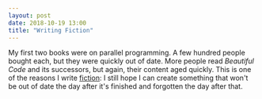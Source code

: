 ```yaml
---
layout: post
date: 2018-10-19 13:00
title: "Writing Fiction"
---
```


My first two books were on parallel programming.
A few hundred people bought each,
but they were quickly out of date.
More people read <em>Beautiful Code</em> and its successors,
but again,
their content aged quickly.
This is one of the reasons I write <a href="http://sensibleadventures.com">fiction</a>:
I still hope I can create something that won't be out of date the day after it's finished
and forgotten the day after that.

